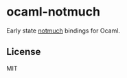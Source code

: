 ocaml-notmuch
=============

Early state [notmuch][nm] bindings for Ocaml.

[nm]: https://notmuchmail.org


License
-------

MIT
